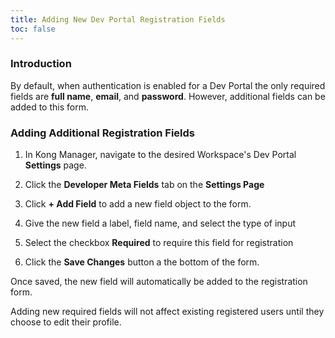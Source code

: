 ```yaml
---
title: Adding New Dev Portal Registration Fields
toc: false
---
```



### Introduction

By default, when authentication is enabled for a Dev Portal the only required
fields are **full name**, **email**, and **password**. However, additional fields can be added
to this form.


### Adding Additional Registration Fields

1. In Kong Manager, navigate to the desired Workspace's Dev Portal **Settings** page.

2. Click the **Developer Meta Fields** tab on the **Settings Page**

3. Click **+ Add Field** to add a new field object to the form.

4. Give the new field a label, field name, and select the type of input

5. Select the checkbox **Required** to require this field for registration

6. Click the **Save Changes** button a the bottom of the form.


Once saved, the new field will automatically be added to the registration form.

Adding new required fields will not affect existing registered users until they choose to edit their profile.
